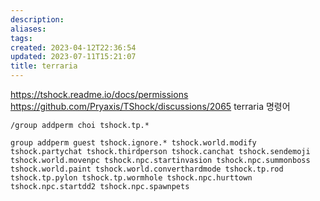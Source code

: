 ```yaml
---
description:
aliases: 
tags: 
created: 2023-04-12T22:36:54
updated: 2023-07-11T15:21:07
title: terraria
---
```

https://tshock.readme.io/docs/permissions
https://github.com/Pryaxis/TShock/discussions/2065
terraria 명령어
```
/group addperm choi tshock.tp.*

group addperm guest tshock.ignore.* tshock.world.modify tshock.partychat tshock.thirdperson tshock.canchat tshock.sendemoji tshock.world.movenpc tshock.npc.startinvasion tshock.npc.summonboss tshock.world.paint tshock.world.converthardmode tshock.tp.rod tshock.tp.pylon tshock.tp.wormhole tshock.npc.hurttown tshock.npc.startdd2 tshock.npc.spawnpets
```
